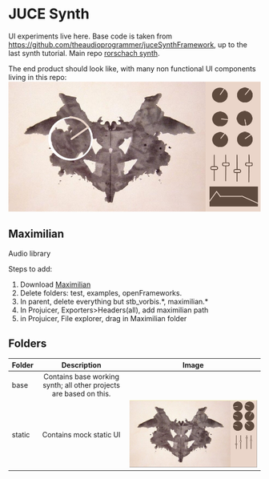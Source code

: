 # JUCE Synth

UI experiments live here. Base code is taken from https://github.com/theaudioprogrammer/juceSynthFramework, up to the last synth tutorial.
Main repo [rorschach synth](https://github.com/sjudkis/rorschach).

The end product should look like, with many non functional UI components living in this repo:
![Rorsharch Synth](https://github.com/andrewl33/capstone/blob/master/imgs/goal.png?raw=true)

## Maximilian

Audio library

Steps to add:
1. Download [Maximilian](https://github.com/micknoise/Maximilian)
2. Delete folders: test, examples, openFrameworks.
3. In parent, delete everything but stb_vorbis.\*, maximilian.\*
4. In Projuicer, Exporters>Headers(all), add maximilian path
5. in Projuicer, File explorer, drag in Maximilian folder

## Folders

| Folder     | Description           | Image |
| ---|:--:|---|
|base| Contains base working synth; all other projects are based on this.|
|static| Contains mock static UI |![Week 4 update](https://github.com/andrewl33/capstone/blob/master/imgs/week4lookandfeel.PNG?raw=true)|
